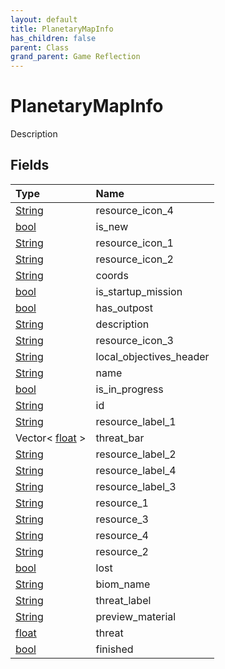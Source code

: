 ```yaml
---
layout: default
title: PlanetaryMapInfo
has_children: false
parent: Class
grand_parent: Game Reflection
---
```

# PlanetaryMapInfo
Description 

## Fields

| Type | Name |
|:-------------|:--------------|
| [String](/docs/game-reflection/components/string) | resource_icon_4 |
| [bool](/docs/game-reflection/components/bool) | is_new |
| [String](/docs/game-reflection/components/string) | resource_icon_1 |
| [String](/docs/game-reflection/components/string) | resource_icon_2 |
| [String](/docs/game-reflection/components/string) | coords |
| [bool](/docs/game-reflection/components/bool) | is_startup_mission |
| [bool](/docs/game-reflection/components/bool) | has_outpost |
| [String](/docs/game-reflection/components/string) | description |
| [String](/docs/game-reflection/components/string) | resource_icon_3 |
| [String](/docs/game-reflection/components/string) | local_objectives_header |
| [String](/docs/game-reflection/components/string) | name |
| [bool](/docs/game-reflection/components/bool) | is_in_progress |
| [String](/docs/game-reflection/components/string) | id |
| [String](/docs/game-reflection/components/string) | resource_label_1 |
| Vector< [float](/docs/game-reflection/components/float) > | threat_bar |
| [String](/docs/game-reflection/components/string) | resource_label_2 |
| [String](/docs/game-reflection/components/string) | resource_label_4 |
| [String](/docs/game-reflection/components/string) | resource_label_3 |
| [String](/docs/game-reflection/components/string) | resource_1 |
| [String](/docs/game-reflection/components/string) | resource_3 |
| [String](/docs/game-reflection/components/string) | resource_4 |
| [String](/docs/game-reflection/components/string) | resource_2 |
| [bool](/docs/game-reflection/components/bool) | lost |
| [String](/docs/game-reflection/components/string) | biom_name |
| [String](/docs/game-reflection/components/string) | threat_label |
| [String](/docs/game-reflection/components/string) | preview_material |
| [float](/docs/game-reflection/components/float) | threat |
| [bool](/docs/game-reflection/components/bool) | finished |

